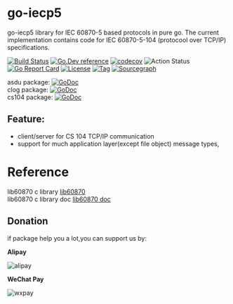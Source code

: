 # go-iecp5 

go-iecp5 library for IEC 60870-5 based protocols in pure go.
The current implementation contains code for IEC 60870-5-104 (protocool over TCP/IP) specifications.

[![Build Status](https://travis-ci.org/thinkgos/go-iecp5.svg?branch=master)](https://travis-ci.org/thinkgos/go-iecp5)
[![Go.Dev reference](https://img.shields.io/badge/go.dev-reference-blue?logo=go&logoColor=white)](https://pkg.go.dev/github.com/thinkgos/go-iecp5?tab=doc)
[![codecov](https://codecov.io/gh/thinkgos/go-iecp5/branch/master/graph/badge.svg)](https://codecov.io/gh/thinkgos/go-iecp5)
![Action Status](https://github.com/thinkgos/go-iecp5/workflows/Go/badge.svg)
[![Go Report Card](https://goreportcard.com/badge/github.com/thinkgos/go-iecp5)](https://goreportcard.com/report/github.com/thinkgos/go-iecp5)
[![License](https://img.shields.io/github/license/thinkgos/go-iecp5)](https://github.com/thinkgos/go-iecp5/raw/master/LICENSE)
[![Tag](https://img.shields.io/github/v/tag/thinkgos/go-iecp5)](https://github.com/thinkgos/go-iecp5/tags)
[![Sourcegraph](https://sourcegraph.com/github.com/thinkgos/go-iecp5/-/badge.svg)](https://sourcegraph.com/github.com/thinkgos/go-iecp5?badge)


asdu package: [![GoDoc](https://godoc.org/github.com/thinkgos/go-iecp5/asdu?status.svg)](https://godoc.org/github.com/thinkgos/go-iecp5/asdu)  
clog package: [![GoDoc](https://godoc.org/github.com/thinkgos/go-iecp5/clog?status.svg)](https://godoc.org/github.com/thinkgos/go-iecp5/clog)  
cs104 package: [![GoDoc](https://godoc.org/github.com/thinkgos/go-iecp5/cs104?status.svg)](https://godoc.org/github.com/thinkgos/go-iecp5/cs104)  

## Feature:

- client/server for CS 104 TCP/IP communication
- support for much application layer(except file object) message types,

# Reference
lib60870 c library [lib60870](https://github.com/mz-automation/lib60870)  
lib60870 c library doc [lib60870 doc](https://support.mz-automation.de/doc/lib60870/latest/group__CS104__MASTER.html)

## Donation

if package help you a lot,you can support us by:

**Alipay**

![alipay](https://github.com/thinkgos/thinkgos/blob/master/asserts/alipay.jpg)

**WeChat Pay**

![wxpay](https://github.com/thinkgos/thinkgos/blob/master/asserts/wxpay.jpg)

